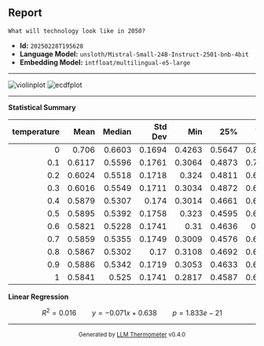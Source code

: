 ## Report

```
What will technology look like in 2050?
```
- **Id:** `20250228T195628`
- **Language Model:** `unsloth/Mistral-Small-24B-Instruct-2501-bnb-4bit`
- **Embedding Model:** `intfloat/multilingual-e5-large`

---

![violinplot](../assets/20250228T195628/violinplot.png)
![ecdfplot](../assets/20250228T195628/ecdfplot.png)

---

**Statistical Summary**

<div align="center">

  |   temperature |   Mean |   Median |   Std Dev |    Min |    25% |    75% |    Max |   Count |
|--------------:|-------:|---------:|----------:|-------:|-------:|-------:|-------:|--------:|
|           0   | 0.706  |   0.6603 |    0.1694 | 0.4263 | 0.5647 | 0.8544 | 1      |     496 |
|           0.1 | 0.6117 |   0.5596 |    0.1761 | 0.3064 | 0.4873 | 0.7012 | 0.9988 |     496 |
|           0.2 | 0.6024 |   0.5518 |    0.1718 | 0.324  | 0.4811 | 0.6757 | 0.9898 |     496 |
|           0.3 | 0.6016 |   0.5549 |    0.1711 | 0.3034 | 0.4872 | 0.6794 | 0.9771 |     496 |
|           0.4 | 0.5879 |   0.5307 |    0.174  | 0.3014 | 0.4661 | 0.6625 | 0.9734 |     496 |
|           0.5 | 0.5895 |   0.5392 |    0.1758 | 0.323  | 0.4595 | 0.6748 | 0.9717 |     496 |
|           0.6 | 0.5821 |   0.5228 |    0.1741 | 0.31   | 0.4636 | 0.658  | 0.9685 |     496 |
|           0.7 | 0.5859 |   0.5355 |    0.1749 | 0.3009 | 0.4576 | 0.6702 | 0.9663 |     496 |
|           0.8 | 0.5867 |   0.5302 |    0.17   | 0.3108 | 0.4692 | 0.6664 | 0.9695 |     496 |
|           0.9 | 0.5886 |   0.5342 |    0.1719 | 0.3053 | 0.4633 | 0.6733 | 0.9735 |     496 |
|           1   | 0.5841 |   0.525  |    0.1741 | 0.2817 | 0.4587 | 0.6639 | 0.9663 |     496 |

</div>

**Linear Regression**

<div align="center">

  $R^2 = 0.016 \qquad y = -0.071x + 0.638 \qquad p = 1.833e-21$

</div>


---

<div align="center">
  <sub>Generated by <a href="https://github.com/S1M0N38/llm-thermometer">LLM Thermometer</a> v0.4.0</sub>
</div>